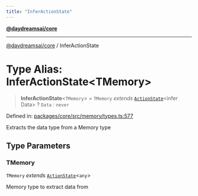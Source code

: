 ```yaml
---
title: "InferActionState"
---
```


[**@daydreamsai/core**](./api-reference.md)

***

[@daydreamsai/core](./api-reference.md) / InferActionState

# Type Alias: InferActionState\<TMemory\>

> **InferActionState**\<`TMemory`\> = `TMemory` *extends* [`ActionState`](./ActionState.md)\<infer Data\> ? `Data` : `never`

Defined in: [packages/core/src/memory/types.ts:577](https://github.com/dojoengine/daydreams/blob/bbf75946e0d6d99fbdde4cebb2f8a4e8926724f1/packages/core/src/memory/types.ts#L577)

Extracts the data type from a Memory type

## Type Parameters

### TMemory

`TMemory` *extends* [`ActionState`](./ActionState.md)\<`any`\>

Memory type to extract data from
